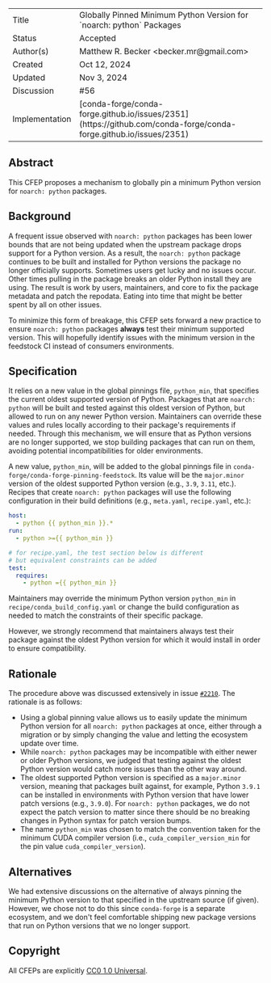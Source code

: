 
<table>
<tr><td> Title </td><td> Globally Pinned Minimum Python Version for `noarch: python` Packages </td>
<tr><td> Status </td><td> Accepted </td></tr>
<tr><td> Author(s) </td><td> Matthew R. Becker &lt;becker.mr@gmail.com&gt;</td></tr>
<tr><td> Created </td><td> Oct 12, 2024</td></tr>
<tr><td> Updated </td><td> Nov 3, 2024</td></tr>
<tr><td> Discussion </td><td> #56 </td></tr>
<tr><td> Implementation </td><td> [conda-forge/conda-forge.github.io/issues/2351](https://github.com/conda-forge/conda-forge.github.io/issues/2351) </td></tr>
</table>

## Abstract

This CFEP proposes a mechanism to globally pin a minimum Python version for `noarch: python` packages.

## Background

A frequent issue observed with `noarch: python` packages has been lower bounds that are not being updated when the upstream package drops support for a Python version. As a result, the `noarch: python` package continues to be built and installed for Python versions the package no longer officially supports. Sometimes users get lucky and no issues occur. Other times pulling in the package breaks an older Python install they are using. The result is work by users, maintainers, and core to fix the package metadata and patch the repodata. Eating into time that might be better spent by all on other issues.

To minimize this form of breakage, this CFEP sets forward a new practice to ensure `noarch: python` packages **always** test their minimum supported version. This will hopefully identify issues with the minimum version in the feedstock CI instead of consumers environments. 

## Specification

It relies on a new value in the global pinnings file, `python_min`, that specifies the current oldest supported version of Python. Packages that are `noarch: python` will be built and tested against this oldest version of Python, but allowed to run on any newer Python version. Maintainers can override these values and rules locally according to their package's requirements if needed. Through this mechanism, we will ensure that as Python versions are no longer supported, we stop building packages that can run on them, avoiding potential incompatibilities for older environments.

A new value, `python_min`, will be added to the global pinnings file in `conda-forge/conda-forge-pinning-feedstock`. Its value will be the `major.minor` version of the oldest supported Python version (e.g., `3.9`, `3.11`, etc.). Recipes that create `noarch: python` packages will use the following configuration in their build definitions (e.g., `meta.yaml`, `recipe.yaml`, etc.):

```yaml
host:
  - python {{ python_min }}.*
run:
  - python >={{ python_min }}

# for recipe.yaml, the test section below is different
# but equivalent constraints can be added
test:
  requires:
    - python ={{ python_min }}
```

Maintainers may override the minimum Python version `python_min` in `recipe/conda_build_config.yaml` or change the build configuration as needed to match the constraints of their specific package.

However, we strongly recommend that maintainers always test their package against the oldest Python version for which it would install in order to ensure compatibility.

## Rationale

The procedure above was discussed extensively in issue [`#2210`](https://github.com/conda-forge/conda-forge.github.io/issues/2210). The rationale is as follows:

- Using a global pinning value allows us to easily update the minimum Python version for all `noarch: python` packages at once, either through a migration or by simply changing the value and letting the ecosystem update over time.
- While `noarch: python` packages may be incompatible with either newer or older Python versions, we judged that testing against the oldest Python version would catch more issues than the other way around.
- The oldest supported Python version is specified as a `major.minor` version, meaning that packages built against, for example, Python `3.9.1` can be installed in environments with Python version that have lower patch versions (e.g., `3.9.0`). For `noarch: python` packages, we do not expect the patch version to matter since there should be no breaking changes in Python syntax for patch version bumps.
- The name `python_min` was chosen to match the convention taken for the minimum CUDA compiler version (i.e., `cuda_compiler_version_min` for the pin value `cuda_compiler_version`).

## Alternatives

We had extensive discussions on the alternative of always pinning the minimum Python version to that specified in the upstream source (if given). However, we chose not to do this since `conda-forge` is a separate ecosystem, and we don't feel comfortable shipping new package versions that run on Python versions that we no longer support.

## Copyright

All CFEPs are explicitly [CC0 1.0 Universal](https://creativecommons.org/publicdomain/zero/1.0/).
